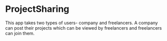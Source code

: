 # ProjectSharing
This app takes two types of users- company and freelancers. 
A company can post their projects which can be viewed by freelancers and freelancers can join them.
